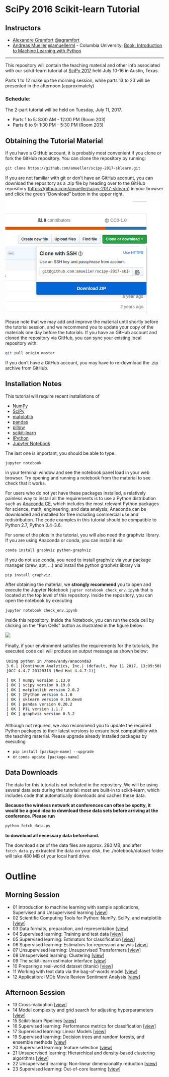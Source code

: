SciPy 2016 Scikit-learn Tutorial
================================


Instructors
-----------

- [Alexandre Gramfort](http://http://alexandre.gramfort.net/)  [@agramfort](https://twitter.com/agramfort)
- [Andreas Mueller](http://amuller.github.io) [@amuellerml](https://twitter.com/amuellerml) - Columbia University; [Book: Introduction to Machine Learning with Python](http://shop.oreilly.com/product/0636920030515.do)

---


This repository will contain the teaching material and other info associated with our scikit-learn tutorial
at [SciPy 2017](http://scipy2017.scipy.org/) held July 10-16 in Austin, Texas.

Parts 1 to 12 make up the morning session, while
parts 13 to 23 will be presented in the afternoon (approximately)

### Schedule:

The 2-part tutorial will be held on Tuesday, July 11, 2017.

- Parts 1 to 5: 8:00 AM - 12:00 PM (Room 203)
- Parts 6 to 9: 1:30 PM - 5:30 PM (Room 203)



Obtaining the Tutorial Material
------------------


If you have a GitHub account, it is probably most convenient if you clone or
fork the GitHub repository. You can clone the repository by running:

```bash
git clone https://github.com/amueller/scipy-2017-sklearn.git

```

 If you are not familiar with git or don’t have an
GitHub account, you can download the repository as a .zip file by heading over
to the GitHub repository (https://github.com/amueller/scipy-2017-sklearn) in
your browser and click the green “Download” button in the upper right.

![](images/download-repo.png)

Please note that we may add and improve the material until shortly before the
tutorial session, and we recommend you to update your copy of the materials one
day before the tutorials. If you have an GitHub account and cloned the
repository via GitHub, you can sync your existing local repository with:

```bash
git pull origin master
```

If you don’t have a GitHub account, you may have to re-download the .zip
archive from GitHub.


Installation Notes
------------------

This tutorial will require recent installations of

- [NumPy](http://www.numpy.org)
- [SciPy](http://www.scipy.org)
- [matplotlib](http://matplotlib.org)
- [pandas](http://pandas.pydata.org)
- [pillow](https://python-pillow.org)
- [scikit-learn](http://scikit-learn.org/stable/)
- [IPython](http://ipython.readthedocs.org/en/stable/)
- [Jupyter Notebook](http://jupyter.org)


The last one is important, you should be able to type:

    jupyter notebook

in your terminal window and see the notebook panel load in your web browser.
Try opening and running a notebook from the material to see check that it works.

For users who do not yet have these  packages installed, a relatively
painless way to install all the requirements is to use a Python distribution
such as [Anaconda CE](http://store.continuum.io/ "Anaconda CE"), which includes
the most relevant Python packages for science, math, engineering, and
data analysis; Anaconda can be downloaded and installed for free
including commercial use and redistribution.
The code examples in this tutorial should be compatible to Python 2.7,
Python 3.4-3.6.

For some of the plots in the tutorial, you will also need the graphviz library.
If you are using Anaconda or conda, you can install it via
```bash
conda install graphviz python-graphviz
```

If you do not use conda, you need to install graphviz via your package manager
(brew, apt, ...) and install the python graphviz library via
```bash
pip install graphviz
```

After obtaining the material, we **strongly recommend** you to open and execute
the Jupyter Notebook `jupter notebook check_env.ipynb` that is located at the
top level of this repository. Inside the repository, you can open the notebook
by executing

```bash
jupyter notebook check_env.ipynb
```

inside this repository. Inside the Notebook, you can run the code cell by
clicking on the "Run Cells" button as illustrated in the figure below:

![](images/check_env-1.png)


Finally, if your environment satisfies the requirements for the tutorials, the
executed code cell will produce an output message as shown below:

![](images/check_env-2.png)

Although not required, we also recommend you to update the required Python
packages to their latest versions to ensure best compatibility with the
teaching material. Please upgrade already installed packages by executing

- `pip install [package-name] --upgrade`  
- or `conda update [package-name]`



Data Downloads
--------------

The data for this tutorial is not included in the repository.  We will be
using several data sets during the tutorial: most are built-in to
scikit-learn, which
includes code that automatically downloads and caches these
data.

**Because the wireless network
at conferences can often be spotty, it would be a good idea to download these
data sets before arriving at the conference.
Please run**
```bash
python fetch_data.py
```
**to download all necessary data beforehand.**

The download size of the data files are approx. 280 MB, and after `fetch_data.py`
extracted the data on your disk, the ./notebook/dataset folder will take 480 MB
of your local hard drive.


Outline
=======

Morning Session
---------------

- 01 Introduction to machine learning with sample applications, Supervised and Unsupervised learning [[view](notebooks/01.Introduction_to_Machine_Learning.ipynb)]
- 02 Scientific Computing Tools for Python: NumPy, SciPy, and matplotlib [[view](notebooks/02.Scientific_Computing_Tools_in_Python.ipynb)]
- 03 Data formats, preparation, and representation [[view](notebooks/03.Data_Representation_for_Machine_Learning.ipynb)]
- 04 Supervised learning: Training and test data [[view](notebooks/04.Training_and_Testing_Data.ipynb)]
- 05 Supervised learning: Estimators for classification [[view](notebooks/05.Supervised_Learning-Classification.ipynb)]
- 06 Supervised learning: Estimators for regression analysis [[view](notebooks/06.Supervised_Learning-Regression.ipynb)]
- 07 Unsupervised learning: Unsupervised Transformers [[view](notebooks/07.Unsupervised_Learning-Transformations_and_Dimensionality_Reduction.ipynb)]
- 08 Unsupervised learning: Clustering [[view](notebooks/08.Unsupervised_Learning-Clustering.ipynb)]
- 09 The scikit-learn estimator interface [[view](notebooks/09.Review_of_Scikit-learn_API.ipynb)]
- 10 Preparing a real-world dataset (titanic) [[view](notebooks/10.Case_Study-Titanic_Survival.ipynb)]
- 11 Working with text data via the bag-of-words model [[view](notebooks/11.Text_Feature_Extraction.ipynb)]
- 12 Application: IMDb Movie Review Sentiment Analysis [[view](notebooks/12.Case_Study-SMS_Spam_Detection.ipynb)]

Afternoon Session
-----------------

- 13 Cross-Validation [[view](notebooks/13.Cross_Validation.ipynb)]
- 14 Model complexity and grid search for adjusting hyperparameters [[view](notebooks/14.Model_Complexity_and_GridSearchCV.ipynb)]
- 15 Scikit-learn Pipelines [[view](notebooks/15.Pipelining_Estimators.ipynb)]
- 16 Supervised learning: Performance metrics for classification [[view](notebooks/16.Performance_metrics_and_Model_Evaluation.ipynb)]
- 17 Supervised learning: Linear Models [[view](notebooks/17.In_Depth-Linear_Models.ipynb)]
- 19 Supervised learning: Decision trees and random forests, and ensemble methods [[view](notebooks/19.In_Depth-Trees_and_Forests.ipynb)]
- 20 Supervised learning: feature selection [[view](notebooks/20.Feature_Selection.ipynb)]
- 21 Unsupervised learning: Hierarchical and density-based clustering algorithms [[view](notebooks/21.Unsupervised_learning-Hierarchical_and_density-based_clustering_algorithms.ipynb)]
- 22 Unsupervised learning: Non-linear dimensionality reduction [[view](notebooks/22.Unsupervised_learning-Non-linear_dimensionality_reduction.ipynb)]
- 23 Supervised learning: Out-of-core learning [[view](notebooks/23.Out-of-core_Learning_Large_Scale_Text_Classification.ipynb)]

